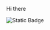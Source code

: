 Hi there

![Static Badge](https://img.shields.io/badge/python-blue?style=social&logo=python&logoColor=violet&logoSize=auto&label=py)

